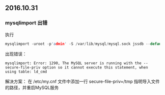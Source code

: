 ## 2016.10.31

### mysqlimport 出错

执行
```c
mysqlimport -uroot -p'admin' -S /var/lib/mysql/mysql.sock jssdb --default-character-set=gbk --fields-terminated-by=',' /tmp/ld_cmd.txt;
```
出现错误：
```
mysqlimport: Error: 1290, The MySQL server is running with the --secure-file-priv option so it cannot execute this statement, when using table: ld_cmd
```

解决方案：
在 /etc/my.cnf 文件中添加一行 secure-file-priv=/tmp 指明导入文件的路径，并重启MySQL服务